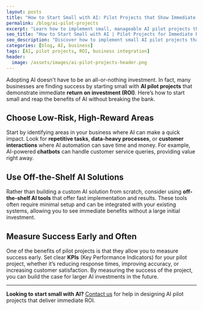 ```yaml
---
layout: posts
title: "How to Start Small with AI: Pilot Projects that Show Immediate ROI"
permalink: /blog/ai-pilot-projects
excerpt: "Learn how to implement small, manageable AI pilot projects that demonstrate immediate ROI and set the stage for future AI integration in your business."
seo_title: "How to Start Small with AI | Pilot Projects for Immediate ROI"
seo_description: "Discover how to implement small AI pilot projects that show immediate ROI and build the foundation for full AI integration."
categories: [blog, AI, business]
tags: [AI, pilot projects, ROI, business integration]
header:
  image: /assets/images/ai-pilot-projects-header.png
---
```


Adopting AI doesn't have to be an all-or-nothing investment. In fact, many businesses are finding success by starting small with **AI pilot projects** that demonstrate immediate **return on investment (ROI)**. Here’s how to start small and reap the benefits of AI without breaking the bank.

## Choose Low-Risk, High-Reward Areas

Start by identifying areas in your business where AI can make a quick impact. Look for **repetitive tasks**, **data-heavy processes**, or **customer interactions** where AI automation can save time and money. For example, AI-powered **chatbots** can handle customer service queries, providing value right away.

## Use Off-the-Shelf AI Solutions

Rather than building a custom AI solution from scratch, consider using **off-the-shelf AI tools** that offer fast implementation and results. These tools often require minimal setup and can be integrated with your existing systems, allowing you to see immediate benefits without a large initial investment.

## Measure Success Early and Often

One of the benefits of pilot projects is that they allow you to measure success early. Set clear **KPIs** (Key Performance Indicators) for your pilot project, whether it’s reducing response times, improving accuracy, or increasing customer satisfaction. By measuring the success of the project, you can build the case for larger AI investments in the future.

---

**Looking to start small with AI?** [Contact us](/contact) for help in designing AI pilot projects that deliver immediate ROI.

